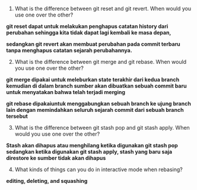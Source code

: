 1. What is the difference between git reset and git revert. When would you use one over the other?

  **git reset dapat untuk melakukan penghapus catatan history dari perubahan sehingga kita tidak dapat lagi kembali ke masa depan,** 
  
  **sedangkan git revert akan membuat perubahan pada commit terbaru tanpa menghapus catatan sejarah perubahannya.**
  
2. What is the difference between git merge and git rebase. When would you use one over the other?

  **git merge dipakai untuk meleburkan state terakhir dari kedua branch kemudian di dalam branch sumber akan dibuatkan sebuah commit baru untuk menyatakan bahwa telah terjadi merging**

  **git rebase dipakaiuntuk menggabungkan sebuah branch ke ujung branch lain dengan memindahkan seluruh sejarah commit dari sebuah branch tersebut**
  
3. What is the difference between git stash pop and git stash apply. When would you use one over the other?

  **Stash akan dihapus atau menghilang ketika digunakan git stash pop sedangkan ketika digunakan git stash apply, stash yang baru saja direstore ke sumber tidak akan dihapus**
  
4. What kinds of things can you do in interactive mode when rebasing?

  **editing, deleting, and squashing**
